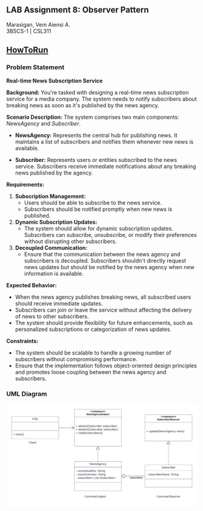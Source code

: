 ## LAB Assignment 8: Observer Pattern
Marasigan, Vem Aiensi A. <br>
3BSCS-1 | CSL311 <br>
## <a href = "https://github.com/VemAiensi/SoftEng1/blob/main/RunCode/HowToRunCodeIntelliJ.md">HowToRun</a>

### Problem Statement
**Real-time News Subscription Service**

**Background:** You're tasked with designing a real-time news subscription service for a media company. The system needs to notify subscribers about breaking news as soon as it's published by the news agency.

**Scenario Description:** The system comprises two main components: *NewsAgency* and *Subscriber*.

* **NewsAgency:** Represents the central hub for publishing news. It maintains a list of subscribers and notifies them whenever new news is available.

* **Subscriber:** Represents users or entities subscribed to the news service. Subscribers receive immediate notifications about any breaking news published by the agency.

**Requirements:**

1. **Subscription Management:**
    * Users should be able to subscribe to the news service.
    * Subscribers should be notified promptly when new news is published.
2. **Dynamic Subscription Updates:**
    * The system should allow for dynamic subscription updates. Subscribers can subscribe, unsubscribe, or modify their preferences without disrupting other subscribers.
3. **Decoupled Communication:**
    * Ensure that the communication between the news agency and subscribers is decoupled. Subscribers shouldn't directly request news updates but should be notified by the news agency when new information is available.

**Expected Behavior:**

* When the news agency publishes breaking news, all subscribed users should receive immediate updates.
* Subscribers can join or leave the service without affecting the delivery of news to other subscribers.
* The system should provide flexibility for future enhancements, such as personalized subscriptions or categorization of news updates.

**Constraints:**
* The system should be scalable to handle a growing number of subscribers without compromising performance.
* Ensure that the implementation follows object-oriented design principles and promotes loose coupling between the news agency and subscribers.

### UML Diagram
![](UMLDiagram.png)


